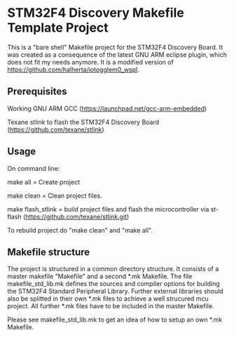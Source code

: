 # STM32F4 Discovery Makefile Template Project

This is a "bare shell" Makefile project for the STM32F4 Discovery Board. It was created as a consequence of the latest GNU ARM eclipse plugin, which does not fit my needs anymore. It is a modified version of https://github.com/halherta/iotogglem0_wspl.

## Prerequisites

Working GNU ARM GCC (https://launchpad.net/gcc-arm-embedded)

Texane stlink to flash the STM32F4 Discovery Board (https://github.com/texane/stlink)

## Usage

On command line:

make all = Create project

make clean = Clean project files.

make flash_stlink = build project files and flash the microcontroller via st-flash (https://github.com/texane/stlink.git)

To rebuild project do "make clean" and "make all".

## Makefile structure

The project is structured in a common directory structure. It consists of a master makefile "Makefile" and a second *.mk Makefile.
The file makefile_std_lib.mk defines the sources and compiler options for building the STM32F4 Standard Peripheral Library. Further 
external libraries should also be splitted in their own *.mk files to achieve a well strucured mcu project. All further *.mk files 
have to be included in the master Makefile.

Please see makefile_std_lib.mk to get an idea of how to setup an own *.mk Makefile.
